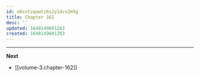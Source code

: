 ```yaml
---
id: o6svtzqawtz6s2y1dcv2m5g
title: Chapter 161
desc: ''
updated: 1648149601263
created: 1648149601263
---
```



____

**Next**
* [[volume-3.chapter-162]]